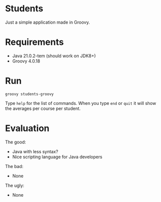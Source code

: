 # Students

Just a simple application made in Groovy.

# Requirements

* Java 21.0.2-tem (should work on JDK8+)
* Groovy 4.0.18

# Run

```
groovy students-groovy
```

Type `help` for the list of commands. When you type `end` or `quit` it will show the averages per course per student.

# Evaluation

The good:

* Java with less syntax?
* Nice scripting language for Java developers

The bad:

* None

The ugly:

* None